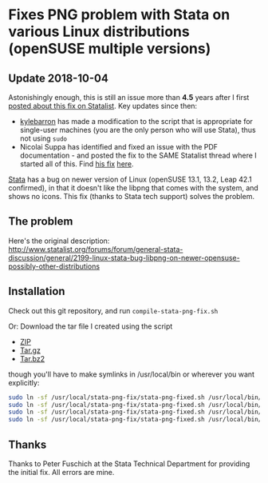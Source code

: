 Fixes PNG problem with Stata on various Linux distributions (openSUSE multiple versions) 
=============================================

Update 2018-10-04
-----------------
Astonishingly enough, this is still an issue more than **4.5** years after I first [posted about this fix on Statalist](https://www.statalist.org/forums/forum/general-stata-discussion/general/2199-linux-stata-bug-libpng-on-newer-opensuse-possibly-other-distributions#post2199). Key updates since then:
- [kylebarron](https://github.com/kylebarron/stata-png-fix) has made a modification to the script that is appropriate for single-user machines (you are the only person who will use Stata), thus not using `sudo`
- Nicolai Suppa has identified and fixed an issue with the PDF documentation - and posted the fix to the SAME Statalist thread where I started all of this. Find [his fix](https://www.statalist.org/forums/forum/general-stata-discussion/general/2199-linux-stata-bug-libpng-on-newer-opensuse-possibly-other-distributions?p=1464395#post1464395) [here](https://www.statalist.org/forums/forum/general-stata-discussion/general/2199-linux-stata-bug-libpng-on-newer-opensuse-possibly-other-distributions?p=1464395#post1464395).

[Stata](http://www.stata.com)  has a bug on newer version of Linux (openSUSE 13.1, 13.2, Leap 42.1 confirmed), in that it doesn't like the libpng that comes with the system, and shows no icons. This fix (thanks to Stata tech support) solves the problem.

The problem
-----------
Here's the original description: http://www.statalist.org/forums/forum/general-stata-discussion/general/2199-linux-stata-bug-libpng-on-newer-opensuse-possibly-other-distributions

Installation
------------
Check out this git repository, and run 
 `compile-stata-png-fix.sh`

Or:
Download the tar file I created using the script 

* [ZIP](https://bitbucket.org/vilhuberl/stata-png-fix/get/master.zip)
* [Tar.gz](https://bitbucket.org/vilhuberl/stata-png-fix/get/master.tar.gz)
* [Tar.bz2](https://bitbucket.org/vilhuberl/stata-png-fix/get/master.tar.bz2)

though you'll have to make symlinks in /usr/local/bin or wherever you want explicitly:
````bash
sudo ln -sf /usr/local/stata-png-fix/stata-png-fixed.sh /usr/local/bin/xstata
sudo ln -sf /usr/local/stata-png-fix/stata-png-fixed.sh /usr/local/bin/xstata-se
sudo ln -sf /usr/local/stata-png-fix/stata-png-fixed.sh /usr/local/bin/xstata-mp
sudo ln -sf /usr/local/stata-png-fix/stata-png-fixed.sh /usr/local/bin/xstata-sm
````

Thanks
------
Thanks to Peter Fuschich at the Stata Technical Department for providing the initial fix. All errors are mine.
